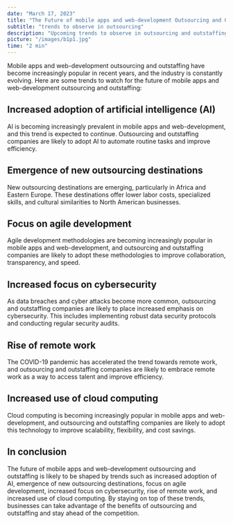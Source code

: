 ```yaml
---
date: "March 17, 2023"
title: "The Future of mobile apps and web-development Outsourcing and Outstaffing: Trends to Watch"
subtitle: "trends to observe in outsourcing"
description: "Upcoming trends to observe in outsourcing and outstaffing for mobile apps and web-development."
picture: "/images/b1p1.jpg"
time: "2 min"
---
```

Mobile apps and web-development outsourcing and outstaffing have become increasingly popular in recent years, and the industry is constantly evolving. Here are some trends to watch for the future of mobile apps and web-development outsourcing and outstaffing:

## Increased adoption of artificial intelligence (AI)
AI is becoming increasingly prevalent in mobile apps and web-development, and this trend is expected to continue. Outsourcing and outstaffing companies are likely to adopt AI to automate routine tasks and improve efficiency.

## Emergence of new outsourcing destinations
New outsourcing destinations are emerging, particularly in Africa and Eastern Europe. These destinations offer lower labor costs, specialized skills, and cultural similarities to North American businesses.

## Focus on agile development
Agile development methodologies are becoming increasingly popular in mobile apps and web-development, and outsourcing and outstaffing companies are likely to adopt these methodologies to improve collaboration, transparency, and speed.

## Increased focus on cybersecurity
As data breaches and cyber attacks become more common, outsourcing and outstaffing companies are likely to place increased emphasis on cybersecurity. This includes implementing robust data security protocols and conducting regular security audits.

## Rise of remote work
The COVID-19 pandemic has accelerated the trend towards remote work, and outsourcing and outstaffing companies are likely to embrace remote work as a way to access talent and improve efficiency.

## Increased use of cloud computing
Cloud computing is becoming increasingly popular in mobile apps and web-development, and outsourcing and outstaffing companies are likely to adopt this technology to improve scalability, flexibility, and cost savings.

## In conclusion 
The future of mobile apps and web-development outsourcing and outstaffing is likely to be shaped by trends such as increased adoption of AI, emergence of new outsourcing destinations, focus on agile development, increased focus on cybersecurity, rise of remote work, and increased use of cloud computing. By staying on top of these trends, businesses can take advantage of the benefits of outsourcing and outstaffing and stay ahead of the competition.
